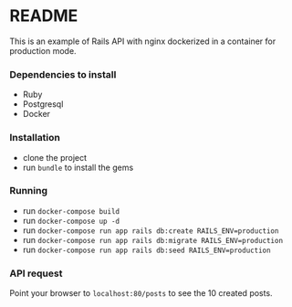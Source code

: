 # README

This is an example of Rails API with nginx dockerized in a container for production mode.

### Dependencies to install

- Ruby
- Postgresql
- Docker

### Installation

- clone the project
- run `bundle` to install the gems

### Running

- run `docker-compose build`
- run `docker-compose up -d`
- run `docker-compose run app rails db:create RAILS_ENV=production`
- run `docker-compose run app rails db:migrate RAILS_ENV=production`
- run `docker-compose run app rails db:seed RAILS_ENV=production`

### API request

Point your browser to `localhost:80/posts` to see the 10 created posts.
